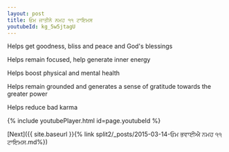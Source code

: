 ```yaml
---
layout: post
title: ਓਮ ਜਾਤੀਨੇ ਨਮਹ ੧੧ ਟਾਇਮਸ
youtubeId: kg_5w5jtagU
---
```

 
 
Helps get goodness, bliss and peace and God's blessings
 
Helps remain focused, help generate inner energy 
 
Helps boost physical and mental health 
 
Helps remain grounded and generates a sense of gratitude towards the greater power 
 
Helps reduce bad karma
 
 
 
 


{% include youtubePlayer.html id=page.youtubeId %}
 
[Next]({{ site.baseurl }}{% link  split2/_posts/2015-03-14-ਓਮ ਭਵਾਈਐ ਨਮਹ ੧੧ ਟਾਇਮਸ.md%})
 
